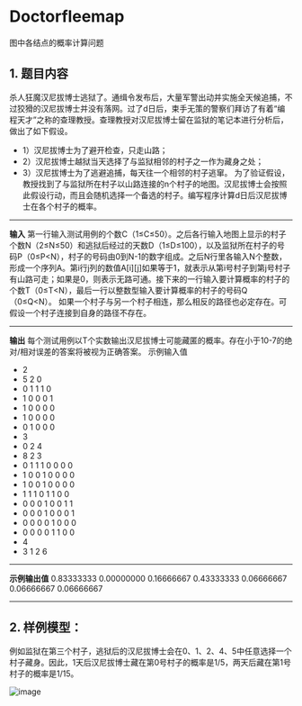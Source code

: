 # Doctorfleemap
图中各结点的概率计算问题
## 1. 题目内容

杀人狂魔汉尼拔博士逃狱了。通缉令发布后，大量军警出动并实施全天候追捕，不过狡猾的汉尼拔博士并没有落网。过了d日后，束手无策的警察们拜访了有着“编程天才”之称的查理教授。查理教授对汉尼拔博士留在监狱的笔记本进行分析后，做出了如下假设。
* 1）汉尼拔博士为了避开检查，只走山路；
* 2）汉尼拔博士越狱当天选择了与监狱相邻的村子之一作为藏身之处；
* 3）汉尼拔博士为了逃避追捕，每天往一个相邻的村子逃窜。
为了验证假设，教授找到了与监狱所在村子以山路连接的n个村子的地图。汉尼拔博士会按照此假设行动，而且会随机选择一个备选的村子。编写程序计算d日后汉尼拔博士在各个村子的概率。

***

**输入**
第一行输入测试用例的个数C（1≤C≤50）。之后各行输入地图上显示的村子个数N（2≤N≤50）和逃狱后经过的天数D（1≤D≤100），以及监狱所在村子的号码P（0≤P<N），村子的号码由0到N-1的数字组成。之后N行里各输入N个整数，形成一个序列A。第i行j列的数值A[i][j]如果等于1，就表示从第i号村子到第j号村子有山路可走；如果是0，则表示无路可通。接下来的一行输入要计算概率的村子的个数T（0≤T<N），最后一行以整数型输入要计算概率的村子的号码Q（0≤Q<N）。
如果一个村子与另一个村子相连，那么相反的路径也必定存在。可假设一个村子连接到自身的路径不存在。
***
**输出**
每个测试用例以T个实数输出汉尼拔博士可能藏匿的概率。存在小于10-7的绝对/相对误差的答案将被视为正确答案。
示例输入值
* 2
* 5 2 0
* 0 1 1 1 0
* 1 0 0 0 1
* 1 0 0 0 0
* 1 0 0 0 0
* 0 1 0 0 0
* 3
* 0 2 4
* 8 2 3
* 0 1 1 1 0 0 0 0
* 1 0 0 1 0 0 0 0
* 1 0 0 1 0 0 0 0
* 1 1 1 0 1 1 0 0
* 0 0 0 1 0 0 1 1
* 0 0 0 1 0 0 0 1
* 0 0 0 0 1 0 0 0
* 0 0 0 0 1 1 0 0
* 4
* 3 1 2 6
***
**示例输出值**
0.83333333  	0.00000000  	0.16666667
0.43333333  	0.06666667  	0.06666667	  0.06666667
***
## 2. 样例模型：
例如监狱在第三个村子，逃狱后的汉尼拔博士会在0、1、2、4、5中任意选择一个村子藏身。因此，1天后汉尼拔博士藏在第0号村子的概率是1/5，两天后藏在第1号村子的概率是1/15。



![image](http://d.hiphotos.baidu.com/image/pic/item/b219ebc4b74543a97118ce6414178a82b9011412.jpg)
